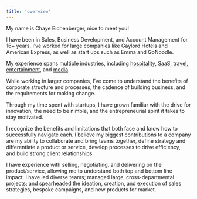 ```yaml
---
title: 'overview'
---
```


My name is Chaye Eichenberger, nice to meet you!

I have been in Sales, Business Development, and Account Management for 16+ years. I’ve worked for large companies like Gaylord Hotels and American Express, as well as start ups such as Emma and GoNoodle.

My experience spans multiple industries, including [hospitality](#gaylord), [SaaS](#emma), [travel](#amex), [entertainment](#goNoodle), and [media](#goNoodle).

While working in larger companies, I’ve come to understand the benefits of corporate structure and processes, the cadence of building business, and the requirements for making change.

Through my time spent with startups, I have grown familiar with the drive for innovation, the need to be nimble, and the entrepreneurial spirit it takes to stay motivated.

I recognize the benefits and limitations that both face and know how to successfully navigate each. I believe my biggest contributions to a company are my ability to collaborate and bring teams together, define strategy and differentiate a product or service, develop processes to drive efficiency, and build strong client relationships.

I have experience with selling, negotiating, and delivering on the product/service, allowing me to understand both top and bottom line impact. I have <modal-link to="diverseTeams">led diverse teams</modal-link>; managed large, <modal-link to="cdProjects">cross-departmental projects</modal-link>; and spearheaded the ideation, creation, and execution of <modal-link to="salesStrategies">sales strategies</modal-link>, bespoke campaigns, and new products for market.
